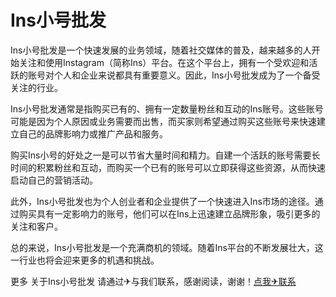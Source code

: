 # Ins小号批发

Ins小号批发是一个快速发展的业务领域，随着社交媒体的普及，越来越多的人开始关注和使用Instagram（简称Ins）平台。在这个平台上，拥有一个受欢迎和活跃的账号对个人和企业来说都具有重要意义。因此，Ins小号批发成为了一个备受关注的行业。

Ins小号批发通常是指购买已有的、拥有一定数量粉丝和互动的Ins账号。这些账号可能是因为个人原因或业务需要而出售，而买家则希望通过购买这些账号来快速建立自己的品牌影响力或推广产品和服务。

购买Ins小号的好处之一是可以节省大量时间和精力。自建一个活跃的账号需要长时间的积累粉丝和互动，而购买一个已有的账号可以立即获得这些资源，从而快速启动自己的营销活动。

此外，Ins小号批发也为个人创业者和企业提供了一个快速进入Ins市场的途径。通过购买具有一定影响力的账号，他们可以在Ins上迅速建立品牌形象，吸引更多的关注和客户。

总的来说，Ins小号批发是一个充满商机的领域。随着Ins平台的不断发展壮大，这一行业也将会迎来更多的机遇和挑战。

更多 关于Ins小号批发 请通过✈与我们联系，感谢阅读，谢谢！[点我✈联系](https://w.k02.cc)